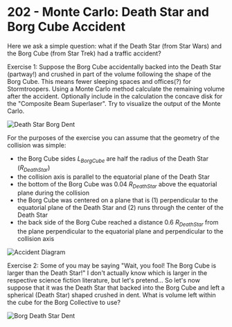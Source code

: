 # 202 - Monte Carlo: Death Star and Borg Cube Accident

Here we ask a simple question: what if the Death Star (from Star Wars) and the Borg Cube (from Star Trek) 
had a traffic accident? 

Exercise 1: Suppose the Borg Cube accidentally backed into the Death Star (partway!) and crushed in part of the 
volume following the shape of the Borg Cube. This means fewer sleeping spaces and offices(?) for 
Stormtroopers. Using a Monte Carlo method calculate the remaining volume after the accident.
Optionally include in the calculation the concave disk for the "Composite Beam Superlaser".
Try to visualize the output of the Monte Carlo.

![Death Star Borg Dent](../assets/death-star-borg-dent.png)

For the purposes of the exercise you can assume that the geometry of the collision was simple:

  * the Borg Cube sides $L_{BorgCube}$ are half the radius of the Death Star ($R_{DeathStar}$)
  * the collision axis is parallel to the equatorial plane of the Death Star
  * the bottom of the Borg Cube was 0.04 $R_{DeathStar}$ above the equatorial plane during the collision
  * the Borg Cube was centered on a plane that is (1) perpendicular to the equatorial plane of the Death Star and (2) runs through the center of the Death Star
  * the back side of the Borg Cube reached a distance 0.6 $R_{DeathStar}$ from the plane perpendicular to the equatorial plane and perpendicular to the collision axis

![Accident Diagram](../assets/Death-Star-Borg-Cube-Collision-Diagram.png)

Exercise 2: Some of you may be saying "Wait, you fool! The Borg Cube is larger than the Death Star!" I don't
actually know which is larger in the respective science fiction literature, but let's pretend... So let's now 
suppose that it was the Death Star that backed into the Borg Cube and left a spherical (Death Star) shaped 
crushed in dent. What is volume left within the cube for the Borg Collective to use?

![Borg Death Star Dent](../assets/borg-death-star-dent-0.png)
